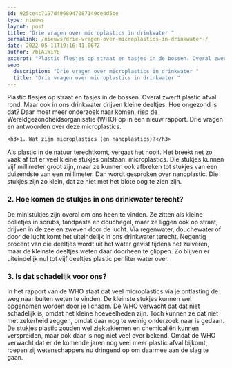 ```yaml
---
id: 925ce4c7197d4968947087149ce4d5be
type: nieuws
layout: post
title: "Drie vragen over microplastics in drinkwater "
permalink: /nieuws/drie-vragen-over-microplastics-in-drinkwater-/
date: 2022-05-11T19:16:41.067Z
author: 7biA1WiYB
excerpt: "Plastic flesjes op straat en tasjes in de bossen. Overal zwerft plastic afval rond. Maar ook in ons drinkwater drijven kleine deeltjes. Hoe ongezond is dat? Daar moet meer onderzoek naar komen, riep de Wereldgezondheidsorganisatie (WHO) op in een nieuw rapport. Drie vragen en antwoorden over deze microplastics.  "
seo:
  description: "Drie vragen over microplastics in drinkwater "
  title: "Drie vragen over microplastics in drinkwater "
---
```

Plastic flesjes op straat en tasjes in de bossen. Overal zwerft plastic afval rond. Maar ook in ons drinkwater drijven kleine deeltjes. Hoe ongezond is dat? Daar moet meer onderzoek naar komen, riep de Wereldgezondheidsorganisatie (WHO) op in een nieuw rapport. Drie vragen en antwoorden over deze microplastics.  

    <h3>1. Wat zijn microplastics (en nanoplastics)?</h3>
<p>Als plastic in de natuur terechtkomt, vergaat het nooit. Het breekt net zo vaak af tot er veel kleine stukjes ontstaan: microplastics. Die stukjes kunnen vijf millimeter groot zijn, maar ze kunnen ook afbreken tot stukjes van een duizendste van een millimeter. Dan wordt gesproken over nanoplastic. Die stukjes zijn zo klein, dat ze niet met het blote oog te zien zijn.</p>
<h3>2. Hoe komen de stukjes in ons drinkwater terecht?</h3>
<p>De ministukjes zijn overal om ons heen te vinden. Ze zitten als kleine bolletjes in scrubs, tandpasta en douchegel, maar ze liggen ook op straat, drijven in de zee en zweven door de lucht. Via regenwater, douchewater of door de lucht komt het uiteindelijk in ons drinkwater terecht. Negentig procent van die deeltjes wordt uit het water gevist tijdens het zuiveren, maar de kleinste deeltjes weten daar doorheen te glippen. Zo blijven er uiteindelijk nul tot vijf deeltjes plastic per liter water over.</p>
<h3>3. Is dat schadelijk voor ons?</h3>
<p>In het rapport van de WHO staat dat veel microplastics via je ontlasting de weg naar buiten weten te vinden. De kleinste stukjes kunnen wel opgenomen worden door je lichaam. De WHO verwacht dat dat niet schadelijk is, omdat het kleine hoeveelheden zijn. Toch kunnen ze dat niet met zekerheid zeggen, omdat daar nog te weinig onderzoek naar is gedaan. De stukjes plastic zouden wel ziektekiemen en chemicaliën kunnen verspreiden, maar ook daar is nog niet veel over bekend. Omdat de WHO verwacht dat er de komende jaren nog veel meer plastic afval bijkomt, roepen zij wetenschappers nu dringend op om daarmee aan de slag te gaan.</p>  
